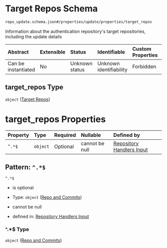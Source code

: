# Target Repos Schema

```txt
repo_update.schema.json#/properties/update/properties/target_repos
```

Information about the authentication repository's target repositories, including the update details

| Abstract            | Extensible | Status         | Identifiable            | Custom Properties | Additional Properties | Access Restrictions | Defined In                                                                        |
| :------------------ | :--------- | :------------- | :---------------------- | :---------------- | :-------------------- | :------------------ | :-------------------------------------------------------------------------------- |
| Can be instantiated | No         | Unknown status | Unknown identifiability | Forbidden         | Forbidden             | none                | [repo-update.schema.json*](../out/repo-update.schema.json "open original schema") |

## target_repos Type

`object` ([Target Repos](repo-update-properties-update-data-properties-target-repos.md))

# target_repos Properties

| Property | Type     | Required | Nullable       | Defined by                                                                                                                                                                                                                |
| :------- | :------- | :------- | :------------- | :------------------------------------------------------------------------------------------------------------------------------------------------------------------------------------------------------------------------ |
| `^.*$`   | `object` | Optional | cannot be null | [Repository Handlers Input](repo-update-properties-update-data-properties-target-repos-patternproperties-repo-and-commits.md "repo_update.schema.json#/properties/update/properties/target_repos/patternProperties/^.*$") |

## Pattern: `^.*$`



`^.*$`

*   is optional

*   Type: `object` ([Repo and Commits](repo-update-properties-update-data-properties-target-repos-patternproperties-repo-and-commits.md))

*   cannot be null

*   defined in: [Repository Handlers Input](repo-update-properties-update-data-properties-target-repos-patternproperties-repo-and-commits.md "repo_update.schema.json#/properties/update/properties/target_repos/patternProperties/^.\*$")

### ^.\*$ Type

`object` ([Repo and Commits](repo-update-properties-update-data-properties-target-repos-patternproperties-repo-and-commits.md))
